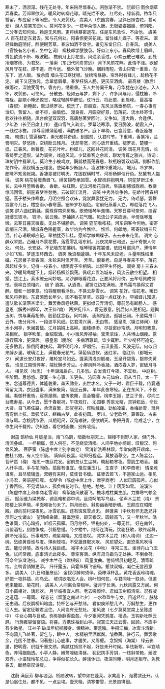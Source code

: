 <!-- { "loadSidebar": true } -->
寒未了，酒须深。残花无处寻。年来陪尽惜春心。闲愁渐不禁。 
阮郎归
雨余烟草弄春柔。芳郊翠欲流。暖风时转柳花球。晴光烂不收。 
红尽处，绿新稠。秾华只暂留。却应留下等闲愁。令人双鬓秋。 
虞美人（东园赏春，见斜日照杏花，甚可爱）
游人莫笑东园小。莫问花多少。一枝半朵恼人肠。无限姿姿媚媚、倚斜阳。 
二分春去知何处。赖是无风雨。更将绣幕密遮花。任是东风急性、不由他。 
虞美人
百花赶定东君去。知与花何处。阳春但更买花栽。留住蜂儿蝶子、等君来。 
翠轻绿嫩庭阴好。醉便眠芳草。春波如酒不曾空。谁见东堂日日、自春风。 
虞美人（官妓有名小者，坐中乞词）
柳枝却学腰肢袅。好似江东小。春风吹绿上眉峰。秀色欲流不断、眼波融。 
檐前月上灯花堕。风递余香过。小欢云散已难收。到处冷烟寒雨、为君愁。 
一落索（东归代同舟寄远）
月下风前花畔。此情不浅。欲留风月守花枝，却不道、而今远。 
樯外鹭飞沙晚。烟斜雨短。青山只管一重重，向东下、遮人眼。 
散余霞
墙头花□寒犹噤。放绣帘昼静。帘外时有蜂儿，趁杨花不定。 
阑干又还独凭。念翠低眉晕。春梦枉恼人肠，更厌厌酒病。 
最高楼（散后）
微雨过，深院芰荷中。香冉冉，绣重重。玉人共倚阑干角，月华犹在小池东。入人怀，吹鬓影，可怜风。 
分散去、轻如云与梦，剩下了、许多风与月，侵枕簟，冷帘栊。副能小睡还惊觉，略成轻醉早醒忪。仗行云，将此恨，到眉峰。 
最高楼（春恨）
新睡起，熏过绣罗衣。梳洗了，百般宜。东风淡荡垂杨院，一春心事有谁知。苦留人，娇不尽，曲眉低。 
漫良夜、月圆空好意，恐落花、流水终寄恨，悲欢往往相随。凤台痴望双双羽，高唐愁著梦回时。又争如，遵大路，合逢伊。 
少年游（长至日席上作）
遥山雪气入疏帘。罗幕晓寒添。爱日腾波，朝霞入户，一线过冰檐。 
绿尊香嫩蒲萄暖，满酌破冬严。庭下早梅，已含芳意，春近瘦枝南。 
粉蝶儿
雪遍梅花，素光都共奇绝。到窗前、认君时节。下重帏，香篆冷，兰膏明灭。梦悠扬，空绕断云残月。 
沈郎带宽，同心放开重结。褪罗衣、楚腰一捻。正春风，新著摸，花花叶叶。粉蝶儿，这回共花同活。 
调笑
谓花月无情，长寄绮罗之遗恨。试为调笑，戏追风流。少延重客之余欢，聊发清尊之雅兴。诗词：珠树阴中翡翠儿。莫论生小被鸡欺。鹳鹊楼高荡春思，秋瓶盼碧双琉璃。御酥作肌花作骨。燕钗横玉云堆发。使梁年少断肠人，凌波袜冷重城月。 
城月。冷罗袜。郎睡不知鸾帐揭。香凄翠被灯明灭。花困钗横时节。河桥杨柳催行色。愁黛有人描得。 
调笑
桃花髻暖黄蜂飞。绣茵锦荐承回雪。水犀梳斜抱明月。铜驼梦断江水长，云中月堕韩香歇。 
香歇。袂红黦。记立河桥花自折。隼旟紺幰城西阙。教妾惊鸿回雪。铜驼春梦空愁绝。云破碧江流月。 
调笑
中秀外谁争怜。花娇叶困春相逼。燕子楼头作寒食。月明空照合欢床，霓裳舞罢犹无力。 
无力。倚瑶瑟。罢舞霓裳今几日。楼空雨小春寒逼。钿晕罗衫烟色。帘前归燕看人立。却趁落花飞入。 
调笑
屏六曲红氍毹。霰珠穿帘洞房晚。歌倚瑶琴半羞懒。天寒日暮可奈何，挂客冠缨玉钗冷。 
钗冷。鬓云晚。罗袖拂人花气暖。风流公子来应远。半倚瑶琴羞懒。云寒日暮天微霰。无处不堪肠断。 
调笑
筵前看柘枝。河东词客今何地。密寄软绡三尺泪。锦城春色隔瞿唐，故华灼灼今憔悴。 
憔悴。何郎地。密寄软绡三尺泪。传心语眼郎应记。翠袖犹芬仙桂。愿郎学做蝴蝶子。去去来来花里。 
调笑
心醉双翠翘。西厢月冷蒙花雾。落霞零乱墙东树。此夜灵犀已暗通，玉环寄恨人何处。 
何处。长安路。不记墙东花拂树。瑶琴理罢霓裳谱。依旧月窗风户。薄情年少如飞絮。梦逐玉环西去。 
调笑
晚浪相逶頫。十年东风未应老。斗量明珠结里媪。花房著子青春深，朱轮来时但芳草。 
芳草。恨春老。自是寻春来不早。落花风起红多少。记得一枝春小。绿阴青子空相恼。此恨平生怀抱。 
调笑
房十三春未央。沙暖鸳鸯堤下上。烟轻杨柳丝飘荡。佩瑶弃置洛城东，风流云散空相望。 
相望。楚江上。萦水缭云闻妙唱。龙沙醉眼看花浪。正要风将月傍。云车瑶佩成惆怅。衰柳白须相向。 
破子
酒美。从酒贵。濯锦江边花满地。肃鸟霜鸟换得文君醉。暖和一团春意。怕将醒眼看浮世。不换云芽雪水。 
调笑
花好。怕花老。暖日和风将养到。东君须愿长年少。图不看花草草。西园一点红犹小。早被蜂儿知道。遣队歌长渐落杏梁尘。舞罢香风卷绣茵。更拟绿云弄清切，尊前恐有断肠人。 
感皇恩（解秀州郡印，次王倅?韵）
两岁抚邦人，曾无恩意。别后何人更相记。题舆玉树，愧与蒹葭相倚。殷勤犹念我，同吟醉。 
画舸相追，孤城已闭。不道扁舟□云外。夜分月冷，一段波平风细。忆君清兴满，无由寄。 
感皇恩（镇江待闸）
绿水小河亭，朱阑碧甃。江月娟娟上高柳。画楼缥缈，尽挂窗纱帘绣。月明知我意，来相就。 
银字吹笙，金貂取酒。小小微风弄襟袖。宝熏浓炷，人共博山烟瘦。露凉钗燕冷，更深后。 
感皇恩（晚酌）
多病酒尊疏，饮少辄醉。年少衔杯可追记。无多酌我，醉倒阿谁扶起。满怀明月冷，炉烟细。 
云汉虽高，风波无际。何似归来醉乡里。玻璃江上，满载春光花气。蒲萄仙浪软，迷红翠。 
临江仙（都城元夕）
闻道长安灯夜好，雕轮宝马如云。蓬莱清浅对觚棱。玉皇开碧落，银界失黄昏。 
谁见江南憔悴客，端忧懒步芳尘。小屏风畔冷香凝。酒浓春入梦，窗破月寻人。 
相见欢（秋思）
十年湖海扁舟。几多愁。白发青灯今夜、不宜秋。 
中庭树。空阶雨。思悠悠。寂寞一生心事、五更头。 
沁园春
左元仙伯，旧从当日，太一下生。念道尊德贵，体隆貌重，盖天勋业，出世才名。父子一时，君臣千载，侍宴通宵留太清。衣冠盛事，满床象简，隔坐云屏。 
年年此夜寒轻。正在东风下，不夜城。看御杯重劝，宸章屡赐，盛传歌舞，高会簪缨。桃李玉姬，芝兰子舍，尽向三台瞻寿星。从今去，愿千春献祝，午夜观灯。 
沁园春
秀禀元精，灵钟崧岳，命世大贤。自飞英任路，承流百里，郎官星彩，辉映经躔。劲柏凌霜，香梅娇雪，珪月弯弯新上弦。垂弧节庆，麒麟古梦，此夜初圆。 
罗川。父老欣然。算善政、古来谁与肩。念桃阴浓密，瓜期咫尺，双凫难驻，便欲朝天。争把丹青，绘成芝宇，立作生祠千载传。仍知道，看它时画像，别有凌烟。 

　
谢薖 
鹊桥仙
月胧星淡，南飞乌鹊，暗数秋期天上。锦楼不到野人家，但门外、清流叠嶂。 
一杯相属，佳人何在，不见绕梁清唱。人间平地亦崎岖，叹银汉、何曾风浪。 
菩萨蛮（陈虚中席上别李商老）
雪消新洗寒林碧。华堂向晚开瑶席。一曲杜韦娘。有人空断肠。 
谪仙同夜宴。晓即归程远。莫放酒尊空。主人陈孟公。 
菩萨蛮（梅）
相思一夜庭花发。窗前忽认生尘袜。晓起艳寒妆。雪肌生暗香。 
佳人纤手摘。手与花同色。插鬓有谁宜。惟应潘玉儿。 
生查子（和李商老）
情亲难语离，且尽玻璃盏。双鲤有来时，莫使音书缓。 
征骖去若飞，不道家山远。相见小冯君，笑语迎归雁。 
如梦令（陈虚中席上作，赠李商老）
人似已圆孤月。心似丁香百结。不见谪仙人，孤负梅花时节。愁绝。愁绝。江上落英如雪。 
浣溪沙（陈虚中席上和李商老雪词）
柳絮随风散漫飞。檐冰成柱粟生肌。力排寒气赖金卮。 
赋丽谁为梁苑客，调高难和郢中词。且烦呵笔写乌丝。 
偷声木兰花（梅）
景阳楼上钟声晓。半面啼妆匀未了。斜月纷纷。斜影幽香暗断魂。 
玉颜应在昭阳殿。却向前村深夜见。冰雪肌肤。还有斑斑雪点无。 
醉蓬莱（中秋有怀无逸兄并示何之忱诸友）
望晴峰染黛，暮霭澄空，碧天银汉。圆镜高飞，又一年秋半。皓色谁同，归心暗折，听唳云孤雁。问月停杯，锦袍何处，一尊无伴。 
好在南邻，诗盟酒社，刻烛争成，引觞愁缓。今夕楼中，继阿连清玩。饮剧狂歌，歌终起舞，醉冷光凌乱。乐事难穷，疏星易晓，又成浩叹。 
减字木兰花（和人梅词）
江边一树。愁绝黄昏谁与度。琪树琼枝。不受雄蜂取次欺。 
风前望处。直恐乘风吹得去。能动诗情。故与诗人独目成。 
减字木兰花（中秋）
寻常三五。坐待丹山飞玉兔。试问常娥。底事清光此夜多。 
尊空客满。纵有肃鸟霜鸟无处换。不倒金荷。可奈金波潋滟何。 
减字木兰花（赠棋妓）
风篁度曲。倦倚银屏初睡足。清簟疏帘。金鸭香销懒更添。 
纤纤露玉。风雹纵横飞钿局。颦敛双蛾。凝伫无言密意多。 
虞美人（九日和董彦远）
金钗尽醉何须伴。萸糁浮杯乱。黄花香返岭梅魂。好把一枝斜插、向乌云。 
坡词欲唱无人会。桃叶知何在。与君同咏一联诗。但道老来能趁、菊花时。 
虞美人
人间离合常相半。璧月宁长满。九秋风露又方阑。何日小窗相对、话悲欢。 
月华临夜宜人醉。老去嗟颜悴。君如玉树照清空。况有凝之道蕴、一尊同。 
蝶恋花（留董之南过七夕）
一水盈盈牛与女。目送经年，脉脉无由语。后夜鹊桥知暗度。持杯乞与开愁绪。 
君似庾郎愁几许。万斛愁生，更作征人去。留定征鞍君且住。人间岂有无愁处。 
定风波（七夕莫莫堂席上呈陈虚中）
牛女心期与目成。弥弥脉脉得盈盈。今夕银河凭鹊度。相遇。玉钩新吐照云屏。 
行旆雍容留宴语。将暮。方携珠袖到山亭。寂寞江天正云雾。回顾。不应中有少微星。 
江神子
破瓜年纪柳腰身。懒精神。带羞瞋。手把江梅，冰雪斗清新。不向鸦儿飞处著，留乞与，眼中人。 
水精船里酒粼粼。皱香茵。驻行云。舞罢歌余，花困不胜春。问著些儿心底事，才靥笑，又眉颦。 
念奴娇（海棠）
绿云影里，把明霞、织就千重文绣。紫腻红娇扶不起，好是未开时候。半怯新寒，半宜晴色，养得胭脂透。小亭人静。嫩莺啼破清昼。 
犹记携手芳阴，一枝斜带艳，娇波双秀。小语轻怜花总见，争得似花长久。醉浅休归，夜深同睡，明月还相守。免教春去，断肠空叹诗瘦。 

　
沈蔚
满庭芳
柳与堤回，桥随波转，望中如在蓬莱。水禽高下，烟雾敛还开。认是仙翁住处，都不见、一点尘埃。壶天晚，清寒带雪，光景自徘徊。 
